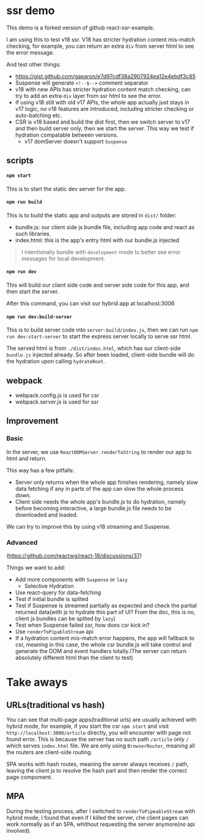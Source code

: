 # ssr demo

This demo is a forked version of github react-ssr-example.

I am using this to test v18 ssr. V18 has stricter hydration content mis-match checking, for example, you can return an extra `div` from server html to see the error message.

And test other things:

- https://gist.github.com/gaearon/e7d97cdf38a2907924ea12e4ebdf3c85
- Suspense will generate `<!--$-->` comment separator
- v18 with new APIs has stricter hydration content match checking, can try to add an extra `div` layer from ssr html to see the error.
- If using v18 still with old v17 APIs, the whole app actually just stays in v17 logic, no v18 features are introduced, including stricter checking or auto-batching etc.
- CSR is v18 based and build the dist first, then we switch server to v17 and then build server only, then we start the server. This way we test if hydration compatable between versions.
  - v17 domServer doesn't support `Suspense`

## scripts

#### `npm start`

This is to start the static dev server for the app.

#### `npm run build`

This is to build the static app and outputs are stored in `dist/` folder:

- bundle.js: our client side js bundle file, including app code and react as such libraries.
- index.html: this is the app's entry html with our bundle.js injected

> I intentionally bundle with `development` mode to better see error messages for local development.

#### `npm run dev`

This will build our client side code and server side code for this app, and then start the server.

After this command, you can visit our hybrid app at localhost:3006

#### `npm run dev:build-server`

This is to build server code into `server-build/index.js`,
then we can run `npm run dev:start-server` to start the express server locally to serve ssr html.

The served html is from `./dist/index.html`, which has our client-side `bundle.js` injected already. So after been loaded, client-side bundle will do the hydration upon calling `hydrateRoot`.

## webpack

- webpack.config.js is used for csr
- webpack.server.js is used for ssr

## Improvement

### Basic

In the server, we use `ReactDOMServer.renderToString` to render our app to html and return.

This way has a few pitfalls:

- Server only returns when the whole app finishes rendering, namely slow data fetching if any in parts of the app can slow the whole process down.
- Client side needs the whole app's bundle.js to do hydration, namely before becoming interactive, a large bundle.js file needs to be downloaded and loaded.

We can try to improve this by using v18 streaming and Suspense.

### Advanced

(https://github.com/reactwg/react-18/discussions/37)

Things we want to add:

- Add more components with `Suspense` or `lazy`
  - Selective Hydration
- Use react-query for data-fetching
- Test if initial bundle is splited
- Test if Suspense is streamed partially as expected and check the partial returned data(with js to hydrate this part of UI? From the doc, this is no, client js bundles can be splited by `lazy`)
- Test when Suspense failed ssr, how does csr kick in?
- Use `renderToPipableStream` api
- If a hydration content mis-match error happens, the app will fallback to csr, meaning in this case, the whole csr bundle.js will take control and generate the DOM and event handlers totally.(The server can return absolutely different html than the client to test)

# Take aways

## URLs(traditional vs hash)

You can see that multi-page apps(traditional urls) are usually achieved with hybrid mode,
for example, if you start the csr `npm start` and visit `http://localhost:3000/article` directly, you will encounter with page not found error.
This is because the server has no such path `/article` only `/` which serves `index.html` file. We are only using `BrowserRouter`, meaning all the routers are client-side routing.

SPA works with hash routes, meaning the server always receives `/` path, leaving the client js to resolve the hash part and then render the correct page compoment.

## MPA

During the testing process, after I switched to `renderToPipeableStream` with hybrid mode, I found that even if I killed the server, che client pages can work normally as if an SPA, whithout requesting the server anymore(no api involved).
